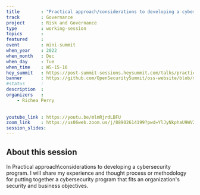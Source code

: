 ```yaml
---
title        : "Practical approach/considerations to developing a cybersecurity program"
track        : Governance
project      : Risk and Governance
type         : working-session
topics       : 
featured     :
event        : mini-summit
when_year    : 2022
when_month   : Dec
when_day     : Tue
when_time    : WS-15-16
hey_summit   : https://post-summit-sessions.heysummit.com/talks/practical-approachconsiderations-to-developing-a-cybersecurity-program/
banner       : https://github.com/OpenSecuritySummit/oss-website/blob/main/content/sessions/2022/banners/Frame%202%20(3).png?raw=true
#status      : 
description  :
organizers   :
    - Richea Perry
 
    
youtube_link : https://youtu.be/mlmRjrdLBFU
zoom_link    : https://us06web.zoom.us/j/88902614199?pwd=YlJyNkphaU9WV2MvbEprbmxOYUN4dz09
session_slides:
---
```




## About this session
In Practical approach\considerations to developing a cybersecurity program. I will share my experience and thought process or methodology for putting together a cybersecurity program that fits an organization's security and business objectives. 
